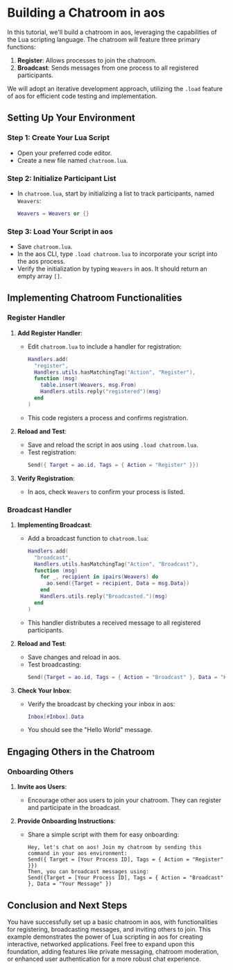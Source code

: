 # Building a Chatroom in aos

In this tutorial, we'll build a chatroom in aos, leveraging the capabilities of the Lua scripting language. The chatroom will feature three primary functions:

1. **Register**: Allows processes to join the chatroom.
2. **Broadcast**: Sends messages from one process to all registered participants.

We will adopt an iterative development approach, utilizing the `.load` feature of aos for efficient code testing and implementation.

## Setting Up Your Environment

### Step 1: Create Your Lua Script

- Open your preferred code editor.
- Create a new file named `chatroom.lua`.

### Step 2: Initialize Participant List

- In `chatroom.lua`, start by initializing a list to track participants, named `Weavers`:
  ```lua
  Weavers = Weavers or {}
  ```

### Step 3: Load Your Script in aos

- Save `chatroom.lua`.
- In the aos CLI, type `.load chatroom.lua` to incorporate your script into the aos process.
- Verify the initialization by typing `Weavers` in aos. It should return an empty array `[]`.

## Implementing Chatroom Functionalities

### Register Handler

1. **Add Register Handler**:

   - Edit `chatroom.lua` to include a handler for registration:
     ```lua
     Handlers.add(
       "register",
       Handlers.utils.hasMatchingTag("Action", "Register"),
       function (msg)
         table.insert(Weavers, msg.From)
         Handlers.utils.reply("registered")(msg)
       end
     )
     ```
   - This code registers a process and confirms registration.

2. **Reload and Test**:

   - Save and reload the script in aos using `.load chatroom.lua`.
   - Test registration:
     ```lua
     Send({ Target = ao.id, Tags = { Action = "Register" }})
     ```

3. **Verify Registration**:
   - In aos, check `Weavers` to confirm your process is listed.

### Broadcast Handler

1. **Implementing Broadcast**:

   - Add a broadcast function to `chatroom.lua`:

     ```lua
     Handlers.add(
       "broadcast",
       Handlers.utils.hasMatchingTag("Action", "Broadcast"),
       function (msg)
         for _, recipient in ipairs(Weavers) do
           ao.send({Target = recipient, Data = msg.Data})
         end
         Handlers.utils.reply("Broadcasted.")(msg)
       end
     )
     ```

   - This handler distributes a received message to all registered participants.

2. **Reload and Test**:

   - Save changes and reload in aos.
   - Test broadcasting:
     ```lua
     Send({Target = ao.id, Tags = { Action = "Broadcast" }, Data = "Hello World" })
     ```

3. **Check Your Inbox**:

   - Verify the broadcast by checking your inbox in aos:
     ```lua
     Inbox[#Inbox].Data
     ```
   - You should see the "Hello World" message.

## Engaging Others in the Chatroom

### Onboarding Others

1. **Invite aos Users**:

   - Encourage other aos users to join your chatroom. They can register and participate in the broadcast.

2. **Provide Onboarding Instructions**:
   - Share a simple script with them for easy onboarding:
     ```
     Hey, let's chat on aos! Join my chatroom by sending this command in your aos environment:
     Send({ Target = [Your Process ID], Tags = { Action = "Register" }})
     Then, you can broadcast messages using:
     Send({Target = [Your Process ID], Tags = { Action = "Broadcast" }, Data = "Your Message" })
     ```

## Conclusion and Next Steps

You have successfully set up a basic chatroom in aos, with functionalities for registering, broadcasting messages, and inviting others to join. This example demonstrates the power of Lua scripting in aos for creating interactive, networked applications. Feel free to expand upon this foundation, adding features like private messaging, chatroom moderation, or enhanced user authentication for a more robust chat experience.
